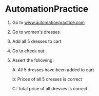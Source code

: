 # AutomationPractice
1. Go to www.automationpractice.com
2. Go to women's dresses
3. Add all 5 dresses to cart
4. Go to check out
5. Assert the following:

    A: All 5 dresses have been added to cart
		
    b: Prices of all 5 dresses is correct
		
    C: Total price of all dresses is correct
